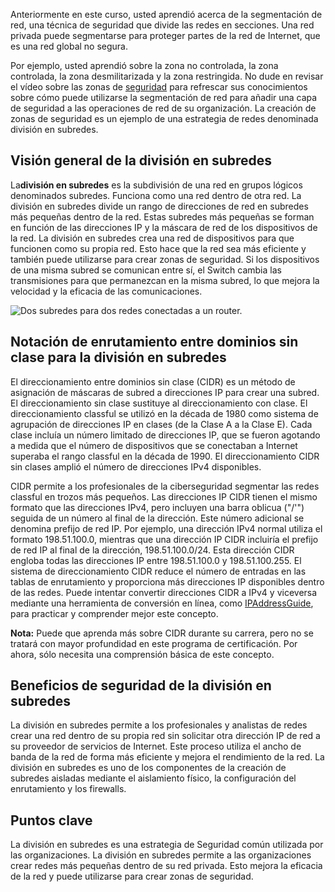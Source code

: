 Anteriormente en este curso, usted aprendió acerca de la segmentación de red, una técnica de seguridad que divide las redes en secciones. Una red privada puede segmentarse para proteger partes de la red de Internet, que es una red global no segura.

Por ejemplo, usted aprendió sobre la zona no controlada, la zona controlada, la zona desmilitarizada y la zona restringida. No dude en revisar el vídeo sobre las zonas de [seguridad](https://www.coursera.org/learn/networks-and-network-security/lecture/GccYm/security-zones) para refrescar sus conocimientos sobre cómo puede utilizarse la segmentación de red para añadir una capa de seguridad a las operaciones de red de su organización. La creación de zonas de seguridad es un ejemplo de una estrategia de redes denominada división en subredes.

## Visión general de la división en subredes

La**división en subredes** es la subdivisión de una red en grupos lógicos denominados subredes. Funciona como una red dentro de otra red. La división en subredes divide un rango de direcciones de red en subredes más pequeñas dentro de la red. Estas subredes más pequeñas se forman en función de las direcciones IP y la máscara de red de los dispositivos de la red. La división en subredes crea una red de dispositivos para que funcionen como su propia red. Esto hace que la red sea más eficiente y también puede utilizarse para crear zonas de seguridad. Si los dispositivos de una misma subred se comunican entre sí, el Switch cambia las transmisiones para que permanezcan en la misma subred, lo que mejora la velocidad y la eficacia de las comunicaciones.

![Dos subredes para dos redes conectadas a un router.](https://d3c33hcgiwev3.cloudfront.net/imageAssetProxy.v1/vzbgwk8-RoCJ8Ppet89raA_1a225a330b8b4eaeb4a2b8bc5baaaef1_qvNCswL7ECbUiKTyL6rjp35BTSD-bbfoAoajmAyy4hHvmBJwwr22RU8T5aGDunmwKb1kvZ5TneMbG-nngVlkPXF6W-BTMap_a6XP-kAy5jgW13XvT5OTSCmI7U9YVNX4JzC1qn-zCkiZSXhbKjm2zq7SESzmANYH17_p4jub1mNikwElbJZECK0VuM_4Yrwljgfgdx2VpNad7gx2lFHMiu01wfeRKp-sjRa_kQ?expiry=1725840000000&hmac=ta93cy7amN2QlDnF7LuvRAypUxBOyLhHH3i7mGemWjs)

## Notación de enrutamiento entre dominios sin clase para la división en subredes

El direccionamiento entre dominios sin clase (CIDR) es un método de asignación de máscaras de subred a direcciones IP para crear una subred. El direccionamiento sin clase sustituye al direccionamiento con clase. El direccionamiento classful se utilizó en la década de 1980 como sistema de agrupación de direcciones IP en clases (de la Clase A a la Clase E). Cada clase incluía un número limitado de direcciones IP, que se fueron agotando a medida que el número de dispositivos que se conectaban a Internet superaba el rango classful en la década de 1990. El direccionamiento CIDR sin clases amplió el número de direcciones IPv4 disponibles.

CIDR permite a los profesionales de la ciberseguridad segmentar las redes classful en trozos más pequeños. Las direcciones IP CIDR tienen el mismo formato que las direcciones IPv4, pero incluyen una barra oblicua ("/'") seguida de un número al final de la dirección. Este número adicional se denomina prefijo de red IP. Por ejemplo, una dirección IPv4 normal utiliza el formato 198.51.100.0, mientras que una dirección IP CIDR incluiría el prefijo de red IP al final de la dirección, 198.51.100.0/24. Esta dirección CIDR engloba todas las direcciones IP entre 198.51.100.0 y 198.51.100.255. El sistema de direccionamiento CIDR reduce el número de entradas en las tablas de enrutamiento y proporciona más direcciones IP disponibles dentro de las redes. Puede intentar convertir direcciones CIDR a IPv4 y viceversa mediante una herramienta de conversión en línea, como [IPAddressGuide](https://www.ipaddressguide.com/cidr), para practicar y comprender mejor este concepto.

**Nota:** Puede que aprenda más sobre CIDR durante su carrera, pero no se tratará con mayor profundidad en este programa de certificación. Por ahora, sólo necesita una comprensión básica de este concepto.

## Beneficios de seguridad de la división en subredes

La división en subredes permite a los profesionales y analistas de redes crear una red dentro de su propia red sin solicitar otra dirección IP de red a su proveedor de servicios de Internet. Este proceso utiliza el ancho de banda de la red de forma más eficiente y mejora el rendimiento de la red. La división en subredes es uno de los componentes de la creación de subredes aisladas mediante el aislamiento físico, la configuración del enrutamiento y los firewalls.

## Puntos clave

La división en subredes es una estrategia de Seguridad común utilizada por las organizaciones. La división en subredes permite a las organizaciones crear redes más pequeñas dentro de su red privada. Esto mejora la eficacia de la red y puede utilizarse para crear zonas de seguridad.